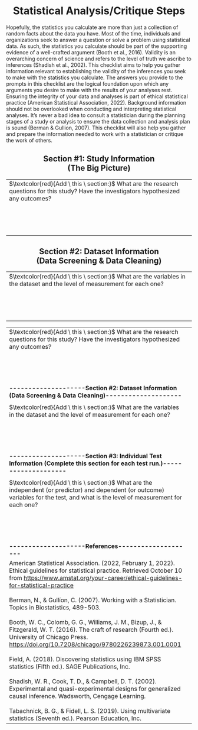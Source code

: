 <h1 align="center">Statistical Analysis/Critique Steps</h1>

Hopefully, the statistics you calculate are more than just a collection of random facts about the data you have. Most of the time, individuals and organizations seek to answer a question or solve a problem using statistical data. As such, the statistics you calculate should be part of the supporting evidence of a well-crafted argument (Booth et al., 2016). Validity is an overarching concern of science and refers to the level of truth we ascribe to inferences (Shadish et al., 2002). This checklist aims to help you gather information relevant to establishing the validity of the inferences you seek to make with the statistics you calculate. The answers you provide to the prompts in this checklist are the logical foundation upon which any arguments you desire to make with the results of your analyses rest. Ensuring the integrity of your data and analyses is part of ethical statistical practice (American Statistical Association, 2022). Background information should not be overlooked when conducting and interpreting statistical analyses. It’s never a bad idea to consult a statistician during the planning stages of a study or analysis to ensure the data collection and analysis plan is sound (Berman & Gullion, 2007). This checklist will also help you gather and prepare the information needed to work with a statistician or critique the work of others.

<h2 align="center">Section #1: Study Information<br>(The Big Picture)</h2>

<table>
<tr>
</tr>
<tr>
    <td>$\textcolor{red}{Add \ this \ section:}$ What are the research questions for this study? Have the investigators hypothesized any outcomes?</td>
</tr>
<tr>
    <td><br><br><br><br></td>
</tr>
</table>

<h2 align="center">Section #2: Dataset Information<br>(Data Screening & Data Cleaning)</h2>

<table>
<tr>
</tr>
<tr>
    <td>$\textcolor{red}{Add \ this \ section:}$ What are the variables in the dataset and the level of measurement for each one?</td>
</tr>
<tr>
    <td><br><br><br><br></td>
</tr>
</table>

|  |  |
| --- | --- |
| $\textcolor{red}{Add \ this \ section:}$ What are the research questions for this study? Have the investigators hypothesized any outcomes? |
| <br><br><br><br> |
| **--------------------Section #2: Dataset Information (Data Screening & Data Cleaning)--------------------** |
|  |
| $\textcolor{red}{Add \ this \ section:}$ What are the variables in the dataset and the level of measurement for each one? |
| <br><br><br><br> |
| **--------------------Section #3: Individual Test Information (Complete this section for each test run.)--------------------** |
|  |
| $\textcolor{red}{Add \ this \ section:}$ What are the independent (or predictor) and dependent (or outcome) variables for the test, and what is the level of measurement for each one? |
| <br><br><br><br> |
| **--------------------References--------------------** |
| American Statistical Association. (2022, February 1, 2022). Ethical guidelines for statistical practice. Retrieved October 10 from https://www.amstat.org/your-career/ethical-guidelines-for-statistical-practice <br><br> Berman, N., & Gullíon, C. (2007). Working with a Statistician. Topics in Biostatistics, 489-503. <br><br> Booth, W. C., Colomb, G. G., Williams, J. M., Bizup, J., & Fitzgerald, W. T. (2016). The craft of research (Fourth ed.). University of Chicago Press. https://doi.org/10.7208/chicago/9780226239873.001.0001 <br><br> Field, A. (2018). Discovering statistics using IBM SPSS statistics (Fifth ed.). SAGE Publications, Inc. <br><br> Shadish, W. R., Cook, T. D., & Campbell, D. T. (2002). Experimental and quasi-experimental designs for generalized causal inference. Wadsworth, Cengage Learning. <br><br> Tabachnick, B. G., & Fidell, L. S. (2019). Using multivariate statistics (Seventh ed.). Pearson Education, Inc. |
